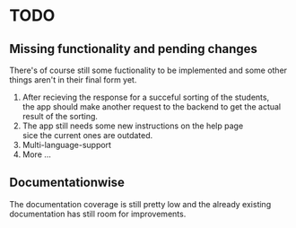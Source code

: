 # TODO

## Missing functionality and pending changes 
There's of course still some fuctionality to be implemented and some other things aren't in their final form yet.

1. After recieving the response for a succeful sorting of the students,  
the app should make another request to the backend to get the actual result of the sorting.
2. The app still needs some new instructions on the help page  
sice the current ones are outdated.
3. Multi-language-support
4. More ...

## Documentationwise

The documentation coverage is still pretty low and the already existing documentation has still room for improvements.